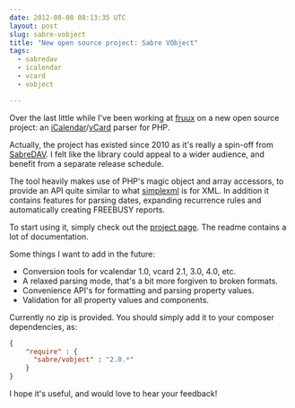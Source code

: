 ```yaml
---
date: 2012-08-08 08:13:35 UTC
layout: post
slug: sabre-vobject
title: "New open source project: Sabre VObject"
tags:
  - sabredav
  - icalendar
  - vcard
  - vobject

---
```

Over the last little while I've been working at [fruux][1] on a new open
source project: an [iCalendar][2]/[vCard][3] parser for PHP.

Actually, the project has existed since 2010 as it's really a spin-off from
[SabreDAV][4]. I felt like the library could appeal to a wider audience, and
benefit from a separate release schedule.

The tool heavily makes use of PHP's magic object and array accessors, to
provide an API quite similar to what [simplexml][5] is for XML. In addition
it contains features for parsing dates, expanding recurrence rules and
automatically creating FREEBUSY reports.

To start using it, simply check out the [project page][6]. The readme contains
a lot of documentation.

Some things I want to add in the future:

* Conversion tools for vcalendar 1.0, vcard 2.1, 3.0, 4.0, etc.
* A relaxed parsing mode, that's a bit more forgiven to broken formats.
* Convenience API's for formatting and parsing property values.
* Validation for all property values and components.

Currently no zip is provided. You should simply add it to your composer dependencies, as:

```json
{
    "require" : {
      "sabre/vobject" : "2.0.*"
    }
}
```

<p>I hope it's useful, and would love to hear your feedback!</p>

[1]: https://fruux.com/
[2]: https://tools.ietf.org/html/rfc5545
[3]: https://tools.ietf.org/html/rfc6350
[4]: http://sabre.io/
[5]: http://php.net/manual/en/book.simplexml.php
[6]: http://sabre.io/vobject
